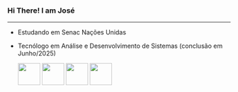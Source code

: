 ### Hi There! I am José
<hr>

- Estudando em Senac Nações Unidas
- Tecnólogo em Análise e Desenvolvimento de Sistemas
  (conclusão em Junho/2025)
   
  <img height="50" src="https://cdn.jsdelivr.net/gh/devicons/devicon/icons/html5/html5-original.svg" />
  
  <img height="50" src="https://cdn.jsdelivr.net/gh/devicons/devicon/icons/css3/css3-original.svg" />
  
  <img height="50" src="https://cdn.jsdelivr.net/gh/devicons/devicon/icons/javascript/javascript-original.svg" />
  
  <img height="50" src="https://cdn.jsdelivr.net/gh/devicons/devicon/icons/java/java-original.svg" />
        
          
          
